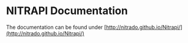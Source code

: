 # NITRAPI Documentation

The documentation can be found under [http://nitrado.github.io/Nitrapi/](http://nitrado.github.io/Nitrapi/)